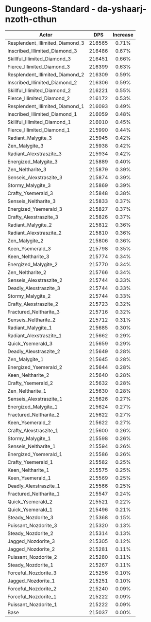 # Dungeons-Standard - da-yshaarj-nzoth-cthun
| Actor | DPS | Increase |
|---|:---:|:---:|
|Resplendent_Illimited_Diamond_3|216565|0.71%|
|Inscribed_Illimited_Diamond_3|216486|0.67%|
|Skillful_Illimited_Diamond_3|216451|0.66%|
|Fierce_Illimited_Diamond_3|216399|0.63%|
|Resplendent_Illimited_Diamond_2|216309|0.59%|
|Inscribed_Illimited_Diamond_2|216306|0.59%|
|Skillful_Illimited_Diamond_2|216221|0.55%|
|Fierce_Illimited_Diamond_2|216172|0.53%|
|Resplendent_Illimited_Diamond_1|216093|0.49%|
|Inscribed_Illimited_Diamond_1|216059|0.48%|
|Skillful_Illimited_Diamond_1|216010|0.45%|
|Fierce_Illimited_Diamond_1|215990|0.44%|
|Radiant_Malygite_3|215945|0.42%|
|Zen_Malygite_3|215938|0.42%|
|Radiant_Alexstraszite_3|215934|0.42%|
|Energized_Malygite_3|215889|0.40%|
|Zen_Neltharite_3|215879|0.39%|
|Senseis_Alexstraszite_3|215874|0.39%|
|Stormy_Malygite_3|215869|0.39%|
|Crafty_Ysemerald_3|215848|0.38%|
|Senseis_Neltharite_3|215833|0.37%|
|Energized_Ysemerald_3|215827|0.37%|
|Crafty_Alexstraszite_3|215826|0.37%|
|Radiant_Malygite_2|215812|0.36%|
|Radiant_Alexstraszite_2|215810|0.36%|
|Zen_Malygite_2|215806|0.36%|
|Keen_Ysemerald_3|215798|0.35%|
|Keen_Neltharite_3|215774|0.34%|
|Energized_Malygite_2|215770|0.34%|
|Zen_Neltharite_2|215766|0.34%|
|Senseis_Alexstraszite_2|215744|0.33%|
|Deadly_Alexstraszite_3|215744|0.33%|
|Stormy_Malygite_2|215744|0.33%|
|Crafty_Alexstraszite_2|215723|0.32%|
|Fractured_Neltharite_3|215716|0.32%|
|Senseis_Neltharite_2|215712|0.31%|
|Radiant_Malygite_1|215685|0.30%|
|Radiant_Alexstraszite_1|215662|0.29%|
|Quick_Ysemerald_3|215659|0.29%|
|Deadly_Alexstraszite_2|215649|0.28%|
|Zen_Malygite_1|215645|0.28%|
|Energized_Ysemerald_2|215644|0.28%|
|Keen_Neltharite_2|215640|0.28%|
|Crafty_Ysemerald_2|215632|0.28%|
|Zen_Neltharite_1|215630|0.28%|
|Senseis_Alexstraszite_1|215626|0.27%|
|Energized_Malygite_1|215624|0.27%|
|Fractured_Neltharite_2|215622|0.27%|
|Keen_Ysemerald_2|215622|0.27%|
|Crafty_Alexstraszite_1|215600|0.26%|
|Stormy_Malygite_1|215598|0.26%|
|Senseis_Neltharite_1|215594|0.26%|
|Energized_Ysemerald_1|215586|0.26%|
|Crafty_Ysemerald_1|215582|0.25%|
|Keen_Neltharite_1|215575|0.25%|
|Keen_Ysemerald_1|215569|0.25%|
|Deadly_Alexstraszite_1|215566|0.25%|
|Fractured_Neltharite_1|215547|0.24%|
|Quick_Ysemerald_2|215521|0.22%|
|Quick_Ysemerald_1|215496|0.21%|
|Steady_Nozdorite_3|215368|0.15%|
|Puissant_Nozdorite_3|215320|0.13%|
|Steady_Nozdorite_2|215314|0.13%|
|Jagged_Nozdorite_3|215305|0.12%|
|Jagged_Nozdorite_2|215281|0.11%|
|Puissant_Nozdorite_2|215280|0.11%|
|Steady_Nozdorite_1|215267|0.11%|
|Forceful_Nozdorite_3|215256|0.10%|
|Jagged_Nozdorite_1|215251|0.10%|
|Forceful_Nozdorite_2|215240|0.09%|
|Forceful_Nozdorite_1|215222|0.09%|
|Puissant_Nozdorite_1|215222|0.09%|
|Base|215037|0.00%|
